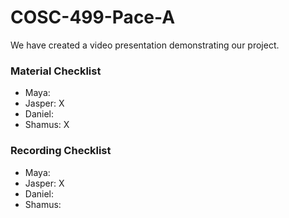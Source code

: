 # COSC-499-Pace-A

We have created a video presentation demonstrating our project.

### Material Checklist
* Maya:
* Jasper: X
* Daniel:
* Shamus: X

### Recording Checklist
* Maya:
* Jasper: X
* Daniel:
* Shamus:
